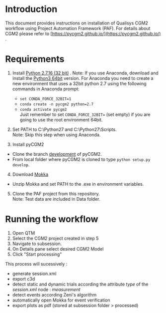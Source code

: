 # Introduction

This document provides instructions on installation of Qualisys CGM2 workflow using Project Automation Framework (PAF).
For details about CGM2 please refer to [https://pycgm2.github.io/](https://pycgm2.github.io/) .

# Requirements

1. Install [Python 2.7.16 (32 bit)](https://www.python.org/ftp/python/2.7.16/python-2.7.16.msi) .
  Note: If you use Anaconda, download and install the [Python3 64bit](https://www.anaconda.com/distribution/) version.
  For Anaconda you need to create a new environment that uses a 32bit python 2.7 using the following commands in Anaconda prompt:  
    - `set CONDA_FORCE_32BIT=1`  
    - `conda create -n pycgm2 python=2.7`  
    - `conda activate pycgm2`  
    Just remember to set `CONDA_FORCE_32BIT=` (set empty) if you are going to use the root environment 64bit.

2. Set PATH to C:\Python27 and C:\Python27\Scripts.  
  Note: Skip this step when using Anaconda.

3. Install pyCGM2
  - Clone the branch [development](https://github.com/pyCGM2/pyCGM2/tree/development) of pyCGM2.
  - From local folder where pyCGM2 is cloned to type `python setup.py develop`. 

4. Download [Mokka](https://storage.googleapis.com/google-code-archive-downloads/v2/code.google.com/b-tk/Mokka-0.6.2_win64.zip)
  - Unzip Mokka and set PATH to the .exe in environment variables.

5. Clone the PAF project from this repository.  
  Note: Test data are included in Data folder.

# Running the workflow

1. Open QTM
2. Select the CGM2 project created in step 5
3. Navigate to subsession.
4. On Details pane select desired CGM2 Model
5. Click "Start processing"

This process will sucessively :
  - generate session.xml
  - export c3d
  - detect static and dynamic trials according the attribute *type* of the *session.xml* node : *measurement*
  - detect events according Zeni's algorithm 
  - automatically open Mokka for event verification
  - export plots as pdf (stored at subsession folder > processed)
  

 
